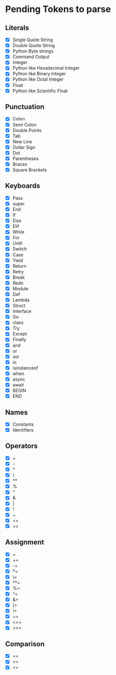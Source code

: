 # Pending Tokens to parse

## Literals

- [X] Single Quote String
- [X] Double Quote String
- [X] Python Byte strings
- [X] Command Output
- [X] Integer
- [X] Python like Hexadecimal Integer
- [X] Python like Binary Integer
- [X] Python like Octal Integer
- [X] Float
- [X] Python like Scientific Float

## Punctuation

- [X] Colon
- [X] Semi Colon
- [X] Double Points
- [X] Tab
- [X] New Line
- [X] Dollar Sign
- [X] Dot
- [X] Parentheses
- [X] Braces
- [X] Square Brackets

## Keyboards

- [X] Pass
- [X] super
- [X] End
- [X] If
- [X] Else
- [X] Elif
- [X] While
- [X] For
- [X] Until
- [X] Switch
- [X] Case
- [X] Yield
- [X] Return
- [X] Retry
- [X] Break
- [X] Redo
- [X] Module
- [X] Def
- [X] Lambda
- [X] Struct
- [X] Interface
- [X] Go
- [X] class
- [X] Try
- [X] Except
- [X] Finally
- [X] and
- [X] or
- [X] xor
- [X] in
- [X] isinstanceof
- [X] when
- [X] async
- [X] await
- [X] BEGIN
- [X] END

## Names

- [X] Constants
- [X] Identifiers

## Operators

- [X] \+
- [X] \-
- [X] \*
- [X] \\
- [X] \*\*
- [X] %
- [X] ^
- [X] &
- [X] \|
- [X] !
- [X] ~
- [X] <<
- [X] \>\>

## Assignment

- [X] =
- [X] \+=
- [X] \-=
- [X] \*=
- [X] \\=
- [X] \*\*=
- [X] %=
- [X] ^=
- [X] &=
- [X] \|=
- [X] !=
- [X] ~=
- [X] <<=
- [X] \>\>=

## Comparison

- [X] ==
- [X] \>=
- [X] <=
